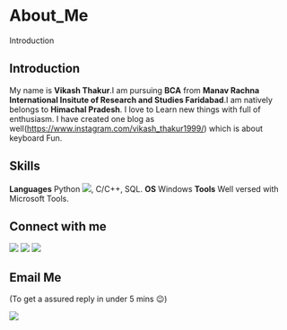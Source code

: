# About_Me
Introduction
## Introduction
My name is **Vikash Thakur**.I am pursuing **BCA** from **Manav Rachna International Insitute of Research and Studies Faridabad**.I am natively belongs to **Himachal Pradesh**. I love to Learn new things with full of enthusiasm. I have created one blog as well(https://www.instagram.com/vikash_thakur1999/) which is about keyboard Fun.

## Skills
**Languages** Python [<img src="https://img.icons8.com/color/30/000000/snake.png">](), C/C++, SQL.
**OS** Windows
**Tools** Well versed with Microsoft Tools.

## Connect with me
[<img target="_blank" src="https://img.icons8.com/cute-clipart/64/000000/linkedin.png">](https://www.linkedin.com/in/vikash-thakur-57a01017b)  [<img target="_blank" src="https://img.icons8.com/color/48/000000/github-2.png">](https://github.com/Thakurvikash)  [<img target="_blank" src="https://img.icons8.com/color/48/000000/facebook.png">](https://www.facebook.com/profile.php?id=100006225512108)
## Email Me
(To get a assured reply in under 5 mins :wink:)

[<img src="https://img.icons8.com/office/50/000000/gmail-login.png">](mailto:tvikash446@gmail.com)
